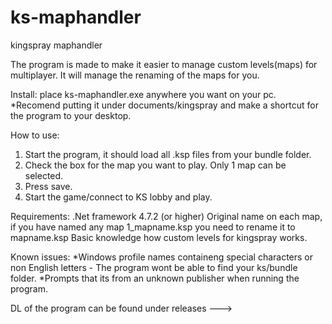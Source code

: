 # ks-maphandler
kingspray maphandler

The program is made to make it easier to manage custom levels(maps) for multiplayer.
It will manage the renaming of the maps for you.

Install:
place ks-maphandler.exe anywhere you want on your pc.
*Recomend putting it under documents/kingspray and make a shortcut for the program to your desktop.

How to use:
1. Start the program, it should load all .ksp files from your bundle folder.
2. Check the box for the map you want to play. Only 1 map can be selected.
3. Press save.
4. Start the game/connect to KS lobby and play.

Requirements:
.Net framework 4.7.2 (or higher)
Original name on each map, if you have named any map 1_mapname.ksp you need to rename it to mapname.ksp
Basic knowledge how custom levels for kingspray works.

Known issues:
*Windows profile names containeng special characters or non English letters - The program wont be able to find your ks/bundle folder.
*Prompts that its from an unknown publisher when running the program.

DL of the program can be found under releases --->
